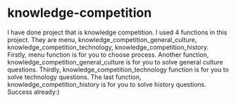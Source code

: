 # knowledge-competition
I have done project that is knowledge competition.
I used 4 functions in this project. They are menu, knowledge_competition_general_culture, knowledge_competition_technology, knowledge_competition_history.
Firstly, menu function is for you to choose process.
Another function, knowledge_competition_general_culture is for you to solve general culture questions.
Thirdly, knowledge_competition_technology function is for you to solve technology questions.
The last function, knowledge_competition_history is for you to solve history questions. 
Success already:) 
